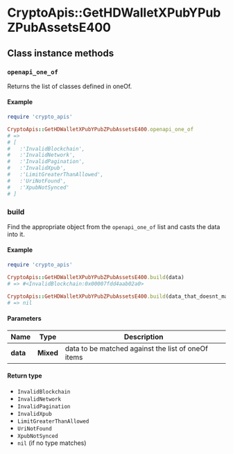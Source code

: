 # CryptoApis::GetHDWalletXPubYPubZPubAssetsE400

## Class instance methods

### `openapi_one_of`

Returns the list of classes defined in oneOf.

#### Example

```ruby
require 'crypto_apis'

CryptoApis::GetHDWalletXPubYPubZPubAssetsE400.openapi_one_of
# =>
# [
#   :'InvalidBlockchain',
#   :'InvalidNetwork',
#   :'InvalidPagination',
#   :'InvalidXpub',
#   :'LimitGreaterThanAllowed',
#   :'UriNotFound',
#   :'XpubNotSynced'
# ]
```

### build

Find the appropriate object from the `openapi_one_of` list and casts the data into it.

#### Example

```ruby
require 'crypto_apis'

CryptoApis::GetHDWalletXPubYPubZPubAssetsE400.build(data)
# => #<InvalidBlockchain:0x00007fdd4aab02a0>

CryptoApis::GetHDWalletXPubYPubZPubAssetsE400.build(data_that_doesnt_match)
# => nil
```

#### Parameters

| Name | Type | Description |
| ---- | ---- | ----------- |
| **data** | **Mixed** | data to be matched against the list of oneOf items |

#### Return type

- `InvalidBlockchain`
- `InvalidNetwork`
- `InvalidPagination`
- `InvalidXpub`
- `LimitGreaterThanAllowed`
- `UriNotFound`
- `XpubNotSynced`
- `nil` (if no type matches)

